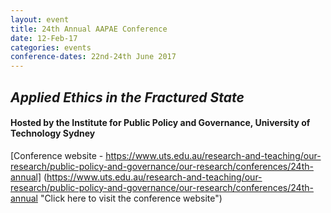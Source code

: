 ```yaml
---
layout: event
title: 24th Annual AAPAE Conference
date: 12-Feb-17
categories: events
conference-dates: 22nd-24th June 2017
---
```


## **_Applied Ethics in the Fractured State_**

#### Hosted by the Institute for Public Policy and Governance, University of Technology Sydney

[Conference website - https://www.uts.edu.au/research-and-teaching/our-research/public-policy-and-governance/our-research/conferences/24th-annual] 
(https://www.uts.edu.au/research-and-teaching/our-research/public-policy-and-governance/our-research/conferences/24th-annual "Click here to visit the conference website")
